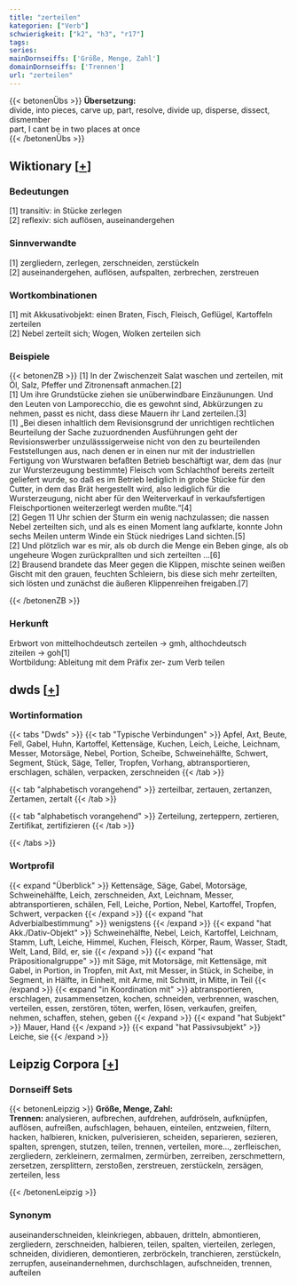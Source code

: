 ```yaml
---
title: "zerteilen"
kategorien: ["Verb"]
schwierigkeit: ["k2", "h3", "r17"]
tags:
series:
mainDornseiffs: ['Größe, Menge, Zahl']
domainDornseiffs: ['Trennen']
url: "zerteilen"
---
```


{{< betonenÜbs >}}
**Übersetzung:**  
divide, into pieces, carve up, part, resolve, divide up, disperse, dissect, dismember  
part, I cant be in two places at once  
{{< /betonenÜbs >}}

## Wiktionary [[+](https://de.wiktionary.org/wiki/zerteilen)]

### Bedeutungen
[1] transitiv: in Stücke zerlegen  
[2] reflexiv: sich auflösen, auseinandergehen  

### Sinnverwandte
[1] zergliedern, zerlegen, zerschneiden, zerstückeln  
[2] auseinandergehen, auflösen, aufspalten, zerbrechen, zerstreuen  

### Wortkombinationen
[1] mit Akkusativobjekt: einen Braten, Fisch, Fleisch, Geflügel, Kartoffeln zerteilen  
[2] Nebel zerteilt sich; Wogen, Wolken zerteilen sich  

### Beispiele
{{< betonenZB >}}
[1] In der Zwischenzeit Salat waschen und zerteilen, mit Öl, Salz, Pfeffer und Zitronensaft anmachen.[2]  
[1] Um ihre Grundstücke ziehen sie unüberwindbare Einzäunungen. Und den Leuten von Lamporecchio, die es gewohnt sind, Abkürzungen zu nehmen, passt es nicht, dass diese Mauern ihr Land zerteilen.[3]  
[1] „Bei diesen inhaltlich dem Revisionsgrund der unrichtigen rechtlichen Beurteilung der Sache zuzuordnenden Ausführungen geht der Revisionswerber unzulässsigerweise nicht von den zu beurteilenden Feststellungen aus, nach denen er in einen nur mit der industriellen Fertigung von Wurstwaren befaßten Betrieb beschäftigt war, dem das (nur zur Wursterzeugung bestimmte) Fleisch vom Schlachthof bereits zerteilt geliefert wurde, so daß es im Betrieb lediglich in grobe Stücke für den Cutter, in dem das Brät hergestellt wird, also lediglich für die Wursterzeugung, nicht aber für den Weiterverkauf in verkaufsfertigen Fleischportionen weiterzerlegt werden mußte.“[4]  
[2] Gegen 11 Uhr schien der Sturm ein wenig nachzulassen; die nassen Nebel zerteilten sich, und als es einen Moment lang aufklarte, konnte John sechs Meilen unterm Winde ein Stück niedriges Land sichten.[5]  
[2] Und plötzlich war es mir, als ob durch die Menge ein Beben ginge, als ob ungeheure Wogen zurückprallten und sich zerteilten …[6]  
[2] Brausend brandete das Meer gegen die Klippen, mischte seinen weißen Gischt mit den grauen, feuchten Schleiern, bis diese sich mehr zerteilten, sich lösten und zunächst die äußeren Klippenreihen freigaben.[7]  

{{< /betonenZB >}}
### Herkunft
Erbwort von mittelhochdeutsch zerteilen → gmh, althochdeutsch ziteilen → goh[1]  
Wortbildung: Ableitung mit dem Präfix zer- zum Verb teilen  



## dwds [[+](https://www.dwds.de/wb/zerteilen)]

### Wortinformation
{{< tabs "Dwds" >}}
{{< tab "Typische Verbindungen" >}}
Apfel, Axt, Beute, Fell, Gabel, Huhn, Kartoffel, Kettensäge, Kuchen, Leich, Leiche, Leichnam, Messer, Motorsäge, Nebel, Portion, Scheibe, Schweinehälfte, Schwert, Segment, Stück, Säge, Teller, Tropfen, Vorhang, abtransportieren, erschlagen, schälen, verpacken, zerschneiden
{{< /tab >}}

{{< tab "alphabetisch vorangehend" >}}
zerteilbar, zertauen, zertanzen, Zertamen, zertalt
{{< /tab >}}

{{< tab "alphabetisch vorangehend" >}}
Zerteilung, zerteppern, zertieren, Zertifikat, zertifizieren
{{< /tab >}}

{{< /tabs >}}

### Wortprofil
{{< expand "Überblick" >}} Kettensäge, Säge, Gabel, Motorsäge, Schweinehälfte, Leich, zerschneiden, Axt, Leichnam, Messer, abtransportieren, schälen, Fell, Leiche, Portion, Nebel, Kartoffel, Tropfen, Schwert, verpacken {{< /expand >}}
{{< expand "hat Adverbialbestimmung" >}} wenigstens {{< /expand >}}
{{< expand "hat Akk./Dativ-Objekt" >}} Schweinehälfte, Nebel, Leich, Kartoffel, Leichnam, Stamm, Luft, Leiche, Himmel, Kuchen, Fleisch, Körper, Raum, Wasser, Stadt, Welt, Land, Bild, er, sie {{< /expand >}}
{{< expand "hat Präpositionalgruppe" >}} mit Säge, mit Motorsäge, mit Kettensäge, mit Gabel, in Portion, in Tropfen, mit Axt, mit Messer, in Stück, in Scheibe, in Segment, in Hälfte, in Einheit, mit Arme, mit Schnitt, in Mitte, in Teil {{< /expand >}}
{{< expand "in Koordination mit" >}} abtransportieren, erschlagen, zusammensetzen, kochen, schneiden, verbrennen, waschen, verteilen, essen, zerstören, töten, werfen, lösen, verkaufen, greifen, nehmen, schaffen, stehen, geben {{< /expand >}}
{{< expand "hat Subjekt" >}} Mauer, Hand {{< /expand >}}
{{< expand "hat Passivsubjekt" >}} Leiche, sie {{< /expand >}}

## Leipzig Corpora [[+](https://corpora.uni-leipzig.de/en/res?word=zerteilen&corpusId=deu_newscrawl-public_2018)]

### Dornseiff Sets
{{< betonenLeipzig >}}
**Größe, Menge, Zahl:**  
**Trennen:** analysieren, aufbrechen, aufdrehen, aufdröseln, aufknüpfen, auflösen, aufreißen, aufschlagen, behauen, einteilen, entzweien, filtern, hacken, halbieren, knicken, pulverisieren, scheiden, separieren, sezieren, spalten, sprengen, stutzen, teilen, trennen, verteilen, more..., zerfleischen, zergliedern, zerkleinern, zermalmen, zermürben, zerreiben, zerschmettern, zersetzen, zersplittern, zerstoßen, zerstreuen, zerstückeln, zersägen, zerteilen, less  

{{< /betonenLeipzig >}}

### Synonym
auseinanderschneiden, kleinkriegen, abbauen, dritteln, abmontieren, zergliedern, zerschneiden, halbieren, teilen, spalten, vierteilen, zerlegen, schneiden, dividieren, demontieren, zerbröckeln, tranchieren, zerstückeln, zerrupfen, auseinandernehmen, durchschlagen, aufschneiden, trennen, aufteilen

